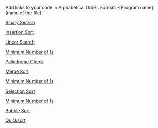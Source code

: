 Add links to your code in Alphabetical Order.
Format: -[Program name](name of the file)

[Binary Search](binary_search.js)

[Insertion Sort](insertion_sort.js)

[Linear Search](linear_search.js)

[Minimum Number of 1s](./min_number_of_1.js)

[Palindrome Check](Check_Palindrome.js)

[Merge Sort](Merge_Sort.js)

[Minimum Number of 1s](./min_number_of_1.js)

[Selection Sort](selection_sort.js)

[Minimum Number of 1s](./min_number_of_1.js)

[Bubble Sort](bubble_sort.js)

[Quicksort](quicksort.js)

